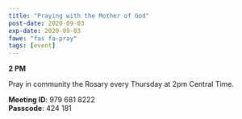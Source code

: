 ```yaml
---
title: "Praying with the Mother of God"
post-date: 2020-09-03
exp-date: 2020-09-03
fawe: "fas fa-pray"
tags: [event]
---
```

**2 PM**

Pray in community the Rosary every Thursday at 2pm Central Time.

<b>Meeting ID</b>: 979 681 8222
<br>
<b>Passcode</b>: 424 181